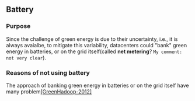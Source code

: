 ## Battery

### Purpose
Since the challenge of green energy is due to their uncertainty, i.e., it is always avaialbe, to mitigate this variability, datacenters could "bank" green energy in batteries, or on the grid itself(called **net metering**? `My comment: not very clear`).


### Reasons of not using battery
The approach of banking green energy in batteries or on the grid itself have many problem[[GreenHadoop-2012]](../papers/GoiriL12_GreenHadoop.md)
